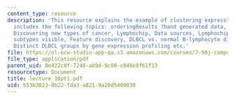 ```yaml
---
content_type: resource
description: 'This resource explains the example of clustering expression data. It
  includes the following topics: orderingResults ?hand generated data, Problem Definition,
  Discovering new types of cancer, Lymphochip, Data sources, Lymphochipcluster, DLBCL
  subtypes visible, Feature discovery, DLBCL vs. normal B-lymphocyte differentiation,
  Distinct DLBCL groups by gene expression profiling etc.'
file: https://ol-ocw-studio-app-qa.s3.amazonaws.com/courses/7-90j-computational-functional-genomics-spring-2005/553b30230b22fda3a8219a20d5409838_lecture_10pt1.pdf
file_type: application/pdf
parent_uid: 8e422c8f-7248-ab9d-9c08-c848e8f61f13
resourcetype: Document
title: lecture_10pt1.pdf
uid: 553b3023-0b22-fda3-a821-9a20d5409838
---
```

